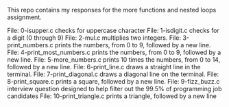 This repo contains my responses for the more functions and nested loops assignment.

File: 0-isupper.c checks for uppercase character
File: 1-isdigit.c checks for a digit (0 through 9)
File: 2-mul.c multiplies two integers.
File: 3-print_numbers.c prints the numbers, from 0 to 9, followed by a new line.
File: 4-print_most_numbers.c prints the numbers, from 0 to 9, followed by a new line.
File: 5-more_numbers.c prints 10 times the numbers, from 0 to 14, followed by a new line.
File: 6-print_line.c draws a straight line in the terminal.
File: 7-print_diagonal.c draws a diagonal line on the terminal.
File: 8-print_square.c  prints a square, followed by a new line.
File: 9-fizz_buzz.c  interview question designed to help filter out the 99.5% of programming job candidates
File: 10-print_triangle.c  prints a triangle, followed by a new line


